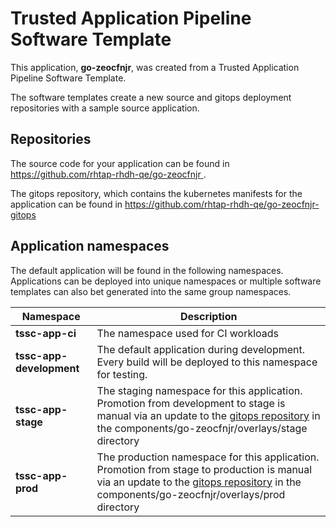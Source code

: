 # Trusted Application Pipeline Software Template

This application, **go-zeocfnjr**, was created from a Trusted Application Pipeline Software Template.

The software templates create a new source and gitops deployment repositories with a sample source application. 

## Repositories

The source code for your application can be found in [https://github.com/rhtap-rhdh-qe/go-zeocfnjr ](https://github.com/rhtap-rhdh-qe/go-zeocfnjr ).
 
The gitops repository, which contains the kubernetes manifests for the application can be found in 
[https://github.com/rhtap-rhdh-qe/go-zeocfnjr-gitops ](https://github.com/rhtap-rhdh-qe/go-zeocfnjr-gitops ) 

## Application namespaces 

The default application will be found in the following namespaces. Applications can be deployed into unique namespaces or multiple software templates can also bet generated into the same group namespaces.  

|  Namespace   |  Description   |  
| -------- | -------- |
| **tssc-app-ci** | The namespace used for CI workloads |
| **tssc-app-development** | The default application during development. Every build will be deployed to this namespace for testing. |
| **tssc-app-stage** | The staging namespace for this application. Promotion from development to stage is manual via an update to the [gitops repository](https://github.com/rhtap-rhdh-qe/go-zeocfnjr-gitops ) in the components/go-zeocfnjr/overlays/stage directory |
| **tssc-app-prod** | The production namespace for this application. Promotion from stage to production is manual via an update to the [gitops repository](https://github.com/rhtap-rhdh-qe/go-zeocfnjr-gitops ) in the components/go-zeocfnjr/overlays/prod directory |